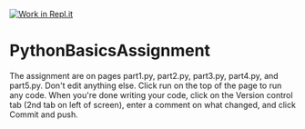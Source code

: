 [![Work in Repl.it](https://classroom.github.com/assets/work-in-replit-14baed9a392b3a25080506f3b7b6d57f295ec2978f6f33ec97e36a161684cbe9.svg)](https://classroom.github.com/online_ide?assignment_repo_id=4528002&assignment_repo_type=AssignmentRepo)
# PythonBasicsAssignment
The assignment are on pages part1.py, part2.py, part3.py, part4.py, and part5.py. Don't edit anything else. Click run on the top of the page to run any code. When you're done writing your code, click on the Version control tab (2nd tab on left of screen), enter a comment on what changed, and click Commit and push.
